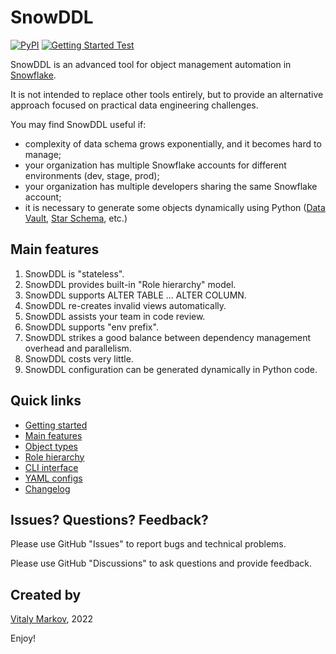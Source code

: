 # SnowDDL

[![PyPI](https://badge.fury.io/py/snowddl.svg)](https://badge.fury.io/py/snowddl)
[![Getting Started Test](https://github.com/littleK0i/SnowDDL/actions/workflows/getting_started.yml/badge.svg)](https://github.com/littleK0i/SnowDDL/actions/workflows/getting_started.yml)

SnowDDL is an advanced tool for object management automation in [Snowflake](http://snowflake.com).

It is not intended to replace other tools entirely, but to provide an alternative approach focused on practical data engineering challenges.

You may find SnowDDL useful if:

- complexity of data schema grows exponentially, and it becomes hard to manage;
- your organization has multiple Snowflake accounts for different environments (dev, stage, prod);
- your organization has multiple developers sharing the same Snowflake account;
- it is necessary to generate some objects dynamically using Python ([Data Vault](https://en.wikipedia.org/wiki/Data_vault_modeling), [Star Schema](https://en.wikipedia.org/wiki/Star_schema), etc.)

## Main features

1. SnowDDL is "stateless".
2. SnowDDL provides built-in "Role hierarchy" model.
3. SnowDDL supports ALTER TABLE ... ALTER COLUMN.
4. SnowDDL re-creates invalid views automatically.
5. SnowDDL assists your team in code review.
6. SnowDDL supports "env prefix".
7. SnowDDL strikes a good balance between dependency management overhead and parallelism.
8. SnowDDL costs very little.
9. SnowDDL configuration can be generated dynamically in Python code.

## Quick links

- [Getting started](https://docs.snowddl.com/getting-started)
- [Main features](https://docs.snowddl.com/features)
- [Object types](https://docs.snowddl.com/object-types)
- [Role hierarchy](https://docs.snowddl.com/guides/role-hierarchy)
- [CLI interface](https://docs.snowddl.com/basic/cli)
- [YAML configs](https://docs.snowddl.com/basic/yaml-configs)
- [Changelog](/CHANGELOG.md)

## Issues? Questions? Feedback?

Please use GitHub "Issues" to report bugs and technical problems.

Please use GitHub "Discussions" to ask questions and provide feedback.

## Created by
[Vitaly Markov](https://www.linkedin.com/in/markov-vitaly/), 2022

Enjoy!
